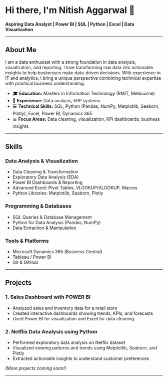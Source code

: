 # Hi there, I'm Nitish Aggarwal 👋  
**Aspiring Data Analyst | Power BI | SQL | Python | Excel | Data Visualization**

---

## About Me
I am a data enthusiast with a strong foundation in data analysis, visualization, and reporting. I love transforming raw data into actionable insights to help businesses make data-driven decisions. With experience in IT and analytics, I bring a unique perspective combining technical expertise with practical business understanding.

- 🎓 **Education:** Masters in Information Technology (RMIT, Melbourne)  
- 💼 **Experience:** Data analysis, ERP systems  
- 💻 **Technical Skills:** SQL, Python (Pandas, NumPy, Matplotlib, Seaborn, Plotly), Excel, Power BI, Dynamics 365  
- 📊 **Focus Areas:** Data cleaning, visualization, KPI dashboards, business insights  

---

## Skills

### Data Analysis & Visualization
- Data Cleaning & Transformation  
- Exploratory Data Analysis (EDA)  
- Power BI Dashboards & Reporting  
- Advanced Excel: Pivot Tables, VLOOKUP/XLOOKUP, Macros  
- Python Libraries: Matplotlib, Seaborn, Plotly  

### Programming & Databases
- SQL Queries & Database Management  
- Python for Data Analysis (Pandas, NumPy)  
- Data Extraction & Manipulation  

### Tools & Platforms
- Microsoft Dynamics 365 (Business Central)  
- Tableau / Power BI  
- Git & GitHub  

---

## Projects

### 1. **Sales Dashboard with POWER BI**
- Analyzed sales and inventory data for a retail store  
- Created interactive dashboards showing trends, KPIs, and forecasts  
- Used Power BI for visualization and Excel for data cleaning  

### 2. **Netflix Data Analysis using Python**
- Performed exploratory data analysis on Netflix dataset  
- Visualized viewing patterns and trends using Matplotlib, Seaborn, and Plotly  
- Extracted actionable insights to understand customer preferences  

*(More projects coming soon!)*

---

